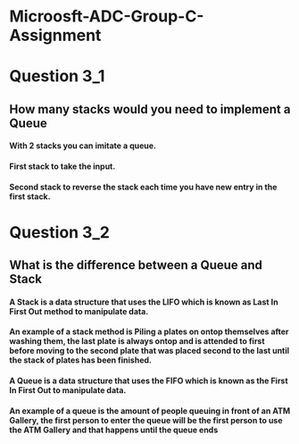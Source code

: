 # Microosft-ADC-Group-C-Assignment

# Question 3_1
## How many stacks would you need to implement a Queue
#### With 2 stacks you can imitate a queue.
#### First stack to take the input.
#### Second stack to reverse the stack each time you have new entry in the first stack.

# Question 3_2
## What is the difference between a Queue and Stack
#### A Stack is a data structure that uses the LIFO which is known as Last In First Out method to manipulate data.
#### An example of a stack method is Piling a plates on ontop themselves after washing them, the last plate is always ontop and is attended to first before moving to the second plate that was placed second to the last until the stack of plates has been finished.
#### A Queue is a data structure that uses the FIFO which is known as the First In First Out to manipulate data.
#### An example of a queue is the amount of people queuing in front of an ATM Gallery, the first person to enter the queue will be the first person to use the ATM Gallery and that happens until the queue ends

